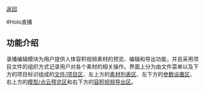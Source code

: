 [返回](promholostudio.md#id_promholostudio)

#<span id = "id_page_holoLive">Holo直播</span>
## 功能介绍
录播编辑模块为用户提供人体容积视频素材的预览、编辑和导出功能，并且采用项目文件的组织方式记录用户对各个素材的相关操作。界面上分为由文件菜单以及下方的项目标识组成的[文件/项目区](#holoEdit_fileAndProjectArea)、左上方的[素材列表区](#holoEdit_assetsArea)、左下方的[参数设置区](#holoEdit_settingArea)、右上方的[模型/点云预览区](#holoEdit_modelAndPointcloudPreviewArea)和右下方的[容积视频导出区](#holoEdit_exportArea)。